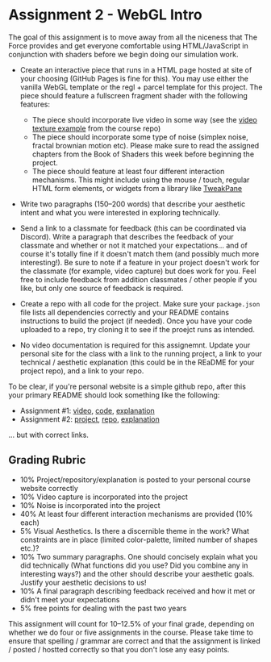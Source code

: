 # Assignment 2 - WebGL Intro

The goal of this assignment is to move away from all the niceness that The Force provides and get everyone comfortable
using HTML/JavaScript in conjunction with shaders before we begin doing our simulation work.

- Create an interactive piece that runs in a HTML page hosted at site of your choosing (GitHub Pages is fine for this). You may use either the vanilla WebGL template or the regl + parcel template for this project. The piece should feature a fullscreen fragment
shader with the following features:
  - The piece should incorporate live video in some way (see the [video texture example](https://github.com/imgd-cs-420x-2022/imgd-cs-420x-2022.github.io/blob/main/video_to_texture.html) from the course repo)
  - The piece should incorporate some type of noise (simplex noise, fractal brownian motion etc). Please make sure to read the assigned chapters from the Book of Shaders this week before beginning the project.
  - The piece should feature at least four different interaction mechanisms. This might include using the mouse / touch, regular HTML form elements, or widgets 
    from a library like [TweakPane](https://cocopon.github.io/tweakpane/) 

- Write two paragraphs (150–200 words) that describe your aesthetic intent and what you were interested in exploring technically.

- Send a link to a classmate for feedback (this can be coordinated via Discord). Write a paragraph that describes the feedback of your classmate and whether or not it matched your expectations... and of course it's totally fine if it doesn't match them (and possibly much more interesting!). 
  Be sure to note if a feature in your project doesn't work for the classmate (for example, video capture) but does work for you. Feel free to include feedback from addition classmates / other people if you like, but only one source of feedback is required.

- Create a repo with all code for the project. Make sure your `package.json` file lists all dependencies correctly and your README contains instructions to build
the project (if needed). Once you have your code uploaded to a repo, try cloning it to see if the proejct runs as intended.

- No video documentation is required for this assignemnt. Update your personal site for the class with a link to the running project, a link to your technical / aesthetic explanation (this could be in the REaDME for your project repo), and a link to your repo.

To be clear, if you're personal website is a simple github repo, after this your primary README should look something like the following:

- Assignment #1: [video](http://wpi.edu), [code](http://wpi.edu), [explanation](http://wpi.edu)
- Assignment #2: [project](http://wpi.edu), [repo](http://wpi.edu), [explanation](http://wpi.edu)

... but with correct links. 

Grading Rubric
---
- 10% Project/repository/explanation is posted to your personal course website correctly
- 10% Video capture is incorporated into the project
- 10% Noise is incorporated into the project
- 40% At least four different interaction mechanisms are provided (10% each)
- 5% Visual Aesthetics. Is there a discernible theme in the work? What constraints are in place (limited color-palette, limited number of shapes etc.)? 
- 10% Two summary paragraphs. One should concisely explain what you did technically (What functions did you use? Did you combine any in interesting ways?) and the other should describe your aesthetic goals. Justify your aesthetic decisions to us!
- 10% A final paragraph describing feedback received and how it met or didn't meet your expectations
- 5%  free points for dealing with the past two years

This assignment will count for 10–12.5% of your final grade, depending on whether we do four or five assignments in the course. Please take time to ensure that spelling / grammar are correct and that the assignment is linked / posted / hostted correctly so that you don't lose any easy points.
